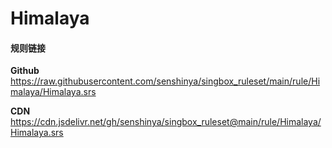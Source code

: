 # Himalaya

#### 规则链接

**Github**
https://raw.githubusercontent.com/senshinya/singbox_ruleset/main/rule/Himalaya/Himalaya.srs

**CDN**
https://cdn.jsdelivr.net/gh/senshinya/singbox_ruleset@main/rule/Himalaya/Himalaya.srs